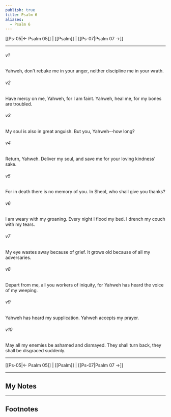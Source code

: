 ```yaml
---
publish: true
title: Psalm 6
aliases:
  - Psalm 6
---
```


[[Ps-05|← Psalm 05]] | [[Psalm]] | [[Ps-07|Psalm 07 →]]
***



###### v1 
Yahweh, don't rebuke me in your anger, neither discipline me in your wrath. 

###### v2 
Have mercy on me, Yahweh, for I am faint. Yahweh, heal me, for my bones are troubled. 

###### v3 
My soul is also in great anguish. But you, Yahweh--how long? 

###### v4 
Return, Yahweh. Deliver my soul, and save me for your loving kindness' sake. 

###### v5 
For in death there is no memory of you. In Sheol, who shall give you thanks? 

###### v6 
I am weary with my groaning. Every night I flood my bed. I drench my couch with my tears. 

###### v7 
My eye wastes away because of grief. It grows old because of all my adversaries. 

###### v8 
Depart from me, all you workers of iniquity, for Yahweh has heard the voice of my weeping. 

###### v9 
Yahweh has heard my supplication. Yahweh accepts my prayer. 

###### v10 
May all my enemies be ashamed and dismayed. They shall turn back, they shall be disgraced suddenly.

***
[[Ps-05|← Psalm 05]] | [[Psalm]] | [[Ps-07|Psalm 07 →]]

---
## My Notes

---
## Footnotes
